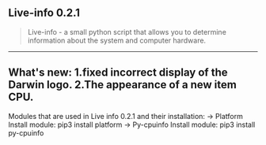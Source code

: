 **Live-info 0.2.1**
-------------------------------------------------------------
>Live-info - a small python script that allows you to determine 
>information about the system and computer hardware.
--------------------------------------------------------------
What's new:
1.fixed incorrect display of the Darwin logo.
2.The appearance of a new item CPU.
---------------------------------------------------------------
Modules that are used in Live info 0.2.1 and their installation:
-> Platform
Install module:
pip3 install platform
-> Py-cpuinfo
Install module:
pip3 install py-cpuinfo
